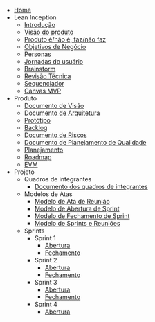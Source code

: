 * [Home](/)
* Lean Inception
  * [Introdução](lean_inception/introduction)
  * [Visão do produto](lean_inception/product_vision.md)
  * [Produto é/não é, faz/não faz](lean_inception/product_is.md)
  * [Objetivos de Negócio](lean_inception/product_goals.md)
  * [Personas](lean_inception/personas.md)
  * [Jornadas do usuário](lean_inception/user_journeys.md)
  * [Brainstorm](lean_inception/brainstorm.md)
  * [Revisão Técnica](lean_inception/feature_review.md)
  * [Sequenciador](lean_inception/sequencer.md)
  * [Canvas MVP](lean_inception/mvp_canvas.md)
* Produto
  * [Documento de Visão](product/vision.md)
  * [Documento de Arquitetura](product/architecture.md)
  * [Protótipo](product/prototype.md)
  * [Backlog](product/backlog.md)
  * [Documento de Riscos](product/risks.md)
  * [Documento de Planejamento de Qualidade](project/quality.md)
  * [Planejamento](product/planning.md)
  * [Roadmap](product/roadmap.md)
  * [EVM](product/evm.md)
* Projeto
  * Quadros de integrantes
    * [Documento dos quadros de integrantes](project/Quadros/quadros.md)
  * Modelos de Atas
    * [Modelo de Ata de Reunião](project/ModelosDeAtas/modeloReuniao.md)
    * [Modelo de Abertura de Sprint](project/ModelosDeAtas/modeloAberturaSprint.md)
    * [Modelo de Fechamento de Sprint](project/ModelosDeAtas/modeloFechamentoSprint.md)
    * [Modelo de Sprints e Reuniões](project/ModelosDeAtas/modeloSprints&Reunioes.md)
  * Sprints
    * Sprint 1
      * [Abertura](project/sprints/sprint1/abertura.md)
      * [Fechamento](project/sprints/sprint1/fechamento.md)
    * Sprint 2
      * [Abertura](project/sprints/sprint2/abertura.md)
      * [Fechamento](project/sprints/sprint2/fechamento.md)
    * Sprint 3
      * [Abertura](project/sprints/sprint3/abertura.md)
      * [Fechamento](project/sprints/sprint3/fechamento.md)
    * Sprint 4
      * [Abertura](project/sprints/sprint4/abertura.md)
